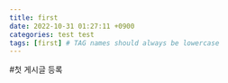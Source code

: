 ```yaml
---
title: first
date: 2022-10-31 01:27:11 +0900
categories: test test
tags: [first] # TAG names should always be lowercase
---
```


#첫 게시글 등록
